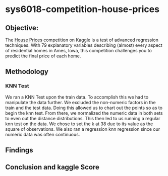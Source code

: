 # sys6018-competition-house-prices

## Objective:
The [House Prices](https://www.kaggle.com/c/house-prices-advanced-regression-techniques) competition on Kaggle is a test of advanced regression techniques. With 79 explanatory variables describing (almost) every aspect of residential homes in Ames, Iowa, this competition challenges you to predict the final price of each home.

## Methodology

### KNN Test
We ran a KNN Test upon the train data. To accomplish this we had to manipulate the data further. We excluded the non-numeric factors in the train and the test data. Doing this allowed us to chart out the points so as to begin the knn test. From there, we normalized the numeric data in both sets to even out the distance distributions. This then led to us running a regular knn test on the data. We chose to set the k at 38 due to its value as the square of observations. We also ran a regression knn regression since our numeric data was often continuous.

## Findings


## Conclusion and kaggle Score
